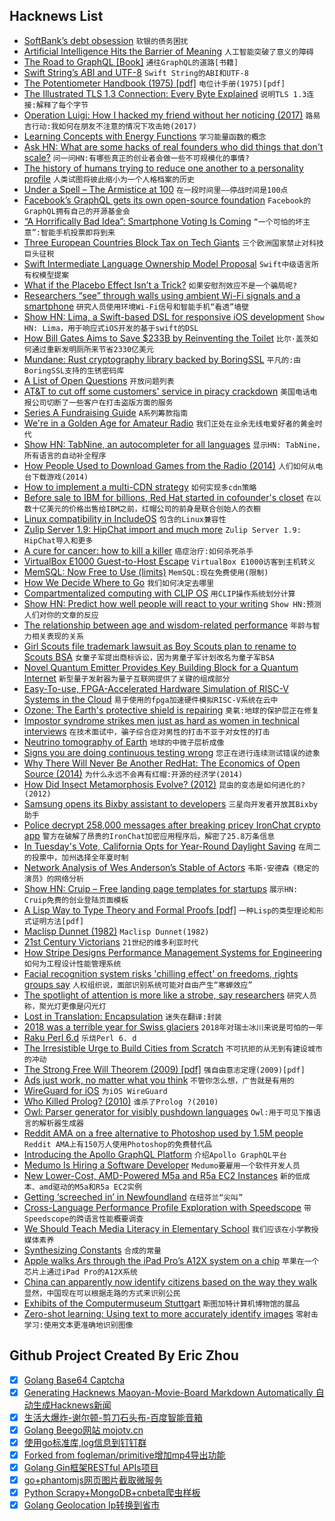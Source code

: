 ## Hacknews List


- [SoftBank’s debt obsession](https://techcrunch.com/2018/11/06/softbanks-debt-obsession/)  `软银的债务困扰`
- [Artificial Intelligence Hits the Barrier of Meaning](https://www.nytimes.com/2018/11/05/opinion/artificial-intelligence-machine-learning.html)  `人工智能突破了意义的障碍`
- [The Road to GraphQL [Book]](https://www.robinwieruch.de/the-road-to-graphql-book/)  `通往GraphQL的道路[书籍]`
- [Swift String’s ABI and UTF-8](https://forums.swift.org/t/string-s-abi-and-utf-8/17676)  `Swift String的ABI和UTF-8`
- [The Potentiometer Handbook (1975) [pdf]](https://www.bourns.com/docs/technical-documents/technical-library/corporate/OnlinePotentiometerHandbook.pdf)  `电位计手册(1975)[pdf]`
- [The Illustrated TLS 1.3 Connection: Every Byte Explained](https://tls13.ulfheim.net/)  `说明TLS 1.3连接:解释了每个字节`
- [Operation Luigi: How I hacked my friend without her noticing (2017)](https://mango.pdf.zone/operation-luigi-how-i-hacked-my-friend-without-her-noticing)  `路易吉行动:我如何在朋友不注意的情况下攻击她(2017)`
- [Learning Concepts with Energy Functions](https://blog.openai.com/learning-concepts-with-energy-functions/)  `学习能量函数的概念`
- [Ask HN: What are some hacks of real founders who did things that don&#39;t scale?](item?id=18400020)  `问一问HN:有哪些真正的创业者会做一些不可规模化的事情?`
- [The history of humans trying to reduce one another to a personality profile](https://www.laphamsquarterly.org/roundtable/meet-yourself)  `人类试图将彼此缩小为一个人格档案的历史`
- [Under a Spell – The Armistice at 100](https://unintendedconsequenc.es/under-a-spell/)  `在一段时间里——停战时间是100点`
- [Facebook’s GraphQL gets its own open-source foundation](https://techcrunch.com/2018/11/06/facebooks-graphql-gets-its-own-open-source-foundation/)  `Facebook的GraphQL拥有自己的开源基金会`
- [“A Horrifically Bad Idea”: Smartphone Voting Is Coming](https://www.vanityfair.com/news/2018/08/smartphone-voting-is-coming-just-in-time-for-midterms-voatz)  `“一个可怕的坏主意”:智能手机投票即将到来`
- [Three European Countries Block Tax on Tech Giants](https://www.bloomberg.com/news/articles/2018-11-06/french-push-for-eu-tech-tax-falters-as-italy-vows-to-go-it-alone)  `三个欧洲国家禁止对科技巨头征税`
- [Swift Intermediate Language Ownership Model Proposal](https://forums.swift.org/t/sil-ownership-model-proposal-refreshed/16872)  `Swift中级语言所有权模型提案`
- [What if the Placebo Effect Isn’t a Trick?](https://www.nytimes.com/2018/11/07/magazine/placebo-effect-medicine.html)  `如果安慰剂效应不是一个骗局呢?`
- [Researchers “see” through walls using ambient Wi-Fi signals and a smartphone](https://www.technologyreview.com/s/612375/using-wi-fi-to-see-behind-closed-doors-is-easier-than-anyone-thought/)  `研究人员使用环境Wi-Fi信号和智能手机“看透”墙壁`
- [Show HN: Lima, a Swift-based DSL for responsive iOS development](https://github.com/gk-brown/Lima)  `Show HN: Lima，用于响应式iOS开发的基于swift的DSL`
- [How Bill Gates Aims to Save $233B by Reinventing the Toilet](https://www.bloomberg.com/news/articles/2018-11-06/bill-gates-aims-to-save-233-billion-by-reinventing-the-toilet)  `比尔·盖茨如何通过重新发明厕所来节省2330亿美元`
- [Mundane: Rust cryptography library backed by BoringSSL](https://github.com/google/mundane)  `平凡的:由BoringSSL支持的生锈密码库`
- [A List of Open Questions](https://www.gwern.net/Notes#open-questions)  `开放问题列表`
- [AT&amp;T to cut off some customers&#39; service in piracy crackdown](https://www.axios.com/scoop-att-to-terminate-service-over-piracy-for-first-time-1541465187-749442e3-7b71-4cc7-a694-865779b6fb96.html)  `美国电话电报公司切断了一些客户在打击盗版方面的服务`
- [Series A Fundraising Guide](https://marathon.vc/blog/series-a-fundraising-guide)  `A系列筹款指南`
- [We&#39;re in a Golden Age for Amateur Radio](https://www.ke6mt.us/2018/05/hf-ham-radio-on-a-budget-qrp-labs-and-qrpguys/)  `我们正处在业余无线电爱好者的黄金时代`
- [Show HN: TabNine, an autocompleter for all languages](https://tabnine.com/)  `显示HN: TabNine，所有语言的自动补全程序`
- [How People Used to Download Games from the Radio (2014)](http://www.kotaku.co.uk/2014/10/13/people-used-download-games-radio)  `人们如何从电台下载游戏(2014)`
- [How to implement a multi-CDN strategy](https://blog.streamroot.io/how-to-implement-a-multi-cdn-strategy-everything-you-need-to-know/)  `如何实现多cdn策略`
- [Before sale to IBM for billions, Red Hat started in cofounder&#39;s closet](https://www.cnbc.com/2018/11/01/before-sale-to-ibm-for-billions-red-hat-started-in-cofounders-closet.html)  `在以数十亿美元的价格出售给IBM之前，红帽公司的前身是联合创始人的衣橱`
- [Linux compatibility in IncludeOS](https://www.includeos.org/blog/2018/musl.html)  `包含的Linux兼容性`
- [Zulip Server 1.9: HipChat import and much more](https://blog.zulip.org/2018/11/07/zulip-1-9-released/?n=1)  `Zulip Server 1.9: HipChat导入和更多`
- [A cure for cancer: how to kill a killer](https://www.theguardian.com/science/2018/nov/04/a-cure-for-cancer-how-to-kill-a-killer-revolutionary-immune-system-immunotherapy)  `癌症治疗:如何杀死杀手`
- [VirtualBox E1000 Guest-to-Host Escape](https://github.com/MorteNoir1/virtualbox_e1000_0day)  `VirtualBox E1000访客到主机转义`
- [MemSQL: Now Free to Use (limits)](https://www.memsql.com/blog/announcing-memsql-free-tier)  `MemSQL:现在免费使用(限制)`
- [How We Decide Where to Go](http://maxplanck.nautil.us/article/325/how-we-decide-where-to-go)  `我们如何决定去哪里`
- [Compartmentalized computing with CLIP OS](https://lwn.net/SubscriberLink/768819/39d9692ec9f1ae54/)  `用CLIP操作系统划分计算`
- [Show HN: Predict how well people will react to your writing](https://www.isittoasted.com/)  `Show HN:预测人们对你的文章的反应`
- [The relationship between age and wisdom-related performance](http://journals.sagepub.com/doi/abs/10.1080/016502599383739?journalCode=jbda)  `年龄与智力相关表现的关系`
- [Girl Scouts file trademark lawsuit as Boy Scouts plan to rename to Scouts BSA](https://www.reuters.com/article/us-boy-scouts-girl-scouts-lawsuit/girl-scouts-sues-boy-scouts-over-trademark-as-boys-welcome-girls-idUSKCN1NB2JN)  `女童子军提出商标诉讼，因为男童子军计划改名为童子军BSA`
- [Novel Quantum Emitter Provides Key Building Block for a Quantum Internet](https://spectrum.ieee.org/nanoclast/semiconductors/materials/novel-onchip-quantum-emitter-provides-key-building-block-for-a-quantum-internet)  `新型量子发射器为量子互联网提供了关键的组成部分`
- [Easy-To-use, FPGA-Accelerated Hardware Simulation of RISC-V Systems in the Cloud](https://fires.im/)  `易于使用的fpga加速硬件模拟RISC-V系统在云中`
- [Ozone: The Earth&#39;s protective shield is repairing](https://www.bbc.com/news/newsbeat-46107843)  `臭氧:地球的保护层正在修复`
- [Impostor syndrome strikes men just as hard as women in technical interviews](http://blog.interviewing.io/impostor-syndrome-strikes-men-just-as-hard-as-women-and-other-findings-from-thousands-of-technical-interviews/)  `在技术面试中，骗子综合症对男性的打击不亚于对女性的打击`
- [Neutrino tomography of Earth](https://www.nature.com/articles/s41567-018-0319-1)  `地球的中微子层析成像`
- [Signs you are doing continuous testing wrong](https://opensource.com/article/18/11/continuous-testing-wrong)  `您正在进行连续测试错误的迹象`
- [Why There Will Never Be Another RedHat: The Economics of Open Source (2014)](https://techcrunch.com/2014/02/13/please-dont-tell-me-you-want-to-be-the-next-red-hat/)  `为什么永远不会再有红帽:开源的经济学(2014)`
- [How Did Insect Metamorphosis Evolve? (2012)](https://www.scientificamerican.com/article/insect-metamorphosis-evolution/)  `昆虫的变态是如何进化的?(2012)`
- [Samsung opens its Bixby assistant to developers](https://techcrunch.com/2018/11/07/samsung-opens-its-bixby-assistant-to-developers/)  `三星向开发者开放其Bixby助手`
- [Police decrypt 258,000 messages after breaking pricey IronChat crypto app](https://arstechnica.com/information-technology/2018/11/police-decrypt-258000-messages-after-breaking-pricey-ironchat-crypto-app/)  `警方在破解了昂贵的IronChat加密应用程序后，解密了25.8万条信息`
- [In Tuesday&#39;s Vote, California Opts for Year-Round Daylight Saving](https://gizmodo.com/in-tuesdays-absolute-worst-vote-california-opts-for-yea-1830275687)  `在周二的投票中，加州选择全年夏时制`
- [Network Analysis of Wes Anderson’s Stable of Actors](https://dhintro18.commons.gc.cuny.edu/2018/11/06/ten-things-network-analysis-of-wes-andersons-stable-of-actors/)  `韦斯·安德森《稳定的演员》的网络分析`
- [Show HN: Cruip – Free landing page templates for startups](https://cruip.com/)  `展示HN: Cruip免费的创业登陆页面模板`
- [A Lisp Way to Type Theory and Formal Proofs [pdf]](https://www.european-lisp-symposium.org/static/2017/peschanski.pdf)  `一种Lisp的类型理论和形式证明方法[pdf]`
- [Maclisp Dunnet (1982)](https://github.com/Quogic/DunnetPredecessor)  `Maclisp Dunnet(1982)`
- [21st Century Victorians](https://jacobinmag.com/2016/10/victorian-values-fitness-organic-wealth-parenthood)  `21世纪的维多利亚时代`
- [How Stripe Designs Performance Management Systems for Engineering](https://blog.gitprime.com/designing-performance-management-systems/)  `如何为工程设计性能管理系统`
- [Facial recognition system risks &#39;chilling effect&#39; on freedoms, rights groups say](https://www.theguardian.com/world/2018/nov/07/facial-image-matching-system-risks-chilling-effect-on-freedoms-rights-groups-say)  `人权组织说，面部识别系统可能对自由产生“寒蝉效应”`
- [The spotlight of attention is more like a strobe, say researchers](https://www.princeton.edu/news/2018/08/22/spotlight-attention-more-strobe-say-researchers)  `研究人员称，聚光灯更像是闪光灯`
- [Lost in Translation: Encapsulation](https://dlang.org/blog/2018/11/06/lost-in-translation-encapsulation/)  `迷失在翻译:封装`
- [2018 was a terrible year for Swiss glaciers](https://www.atlasobscura.com/articles/european-glaciers-have-been-coming-and-going-for-tens-of-thousands-of-years-now-theyre-just-going)  `2018年对瑞士冰川来说是可怕的一年`
- [Raku Perl 6.d](https://marketing.perl6.org/id/1541379592/pdf_digital)  `乐烧Perl 6. d`
- [The Irresistible Urge to Build Cities from Scratch](https://www.bloomberg.com/news/features/2018-11-02/the-irresistible-urge-to-build-cities-from-scratch)  `不可抗拒的从无到有建设城市的冲动`
- [The Strong Free Will Theorem (2009) [pdf]](http://www.ams.org/notices/200902/rtx090200226p.pdf)  `强自由意志定理(2009)[pdf]`
- [Ads just work, no matter what you think](https://hackernoon.com/nobody-is-immune-to-ads-7142a4245c2c)  `不管你怎么想，广告就是有用的`
- [WireGuard for iOS](https://lists.zx2c4.com/pipermail/wireguard/2018-November/003526.html)  `为iOS WireGuard`
- [Who Killed Prolog? (2010)](https://vanemden.wordpress.com/2010/08/21/who-killed-prolog/)  `谁杀了Prolog ?(2010)`
- [Owl: Parser generator for visibly pushdown languages](https://github.com/ianh/owl#)  `Owl:用于可见下推语言的解析器生成器`
- [Reddit AMA on a free alternative to Photoshop used by 1.5M people](https://www.reddit.com/r/IAmA/comments/9urjmg/i_made_a_free_alternative_to_photoshop_that_is/)  `Reddit AMA上有150万人使用Photoshop的免费替代品`
- [Introducing the Apollo GraphQL Platform](https://blog.apollographql.com/introducing-the-apollo-graphql-platform-8ef34bb269e5)  `介绍Apollo GraphQL平台`
- [Medumo Is Hiring a Software Developer](https://angel.co/medumo/jobs/319563-full-stack-net-developer)  `Medumo要雇用一个软件开发人员`
- [New Lower-Cost, AMD-Powered M5a and R5a EC2 Instances](https://aws.amazon.com/blogs/aws/new-lower-cost-amd-powered-ec2-instances/)  `新的低成本、amd驱动的M5a和R5a EC2实例`
- [Getting ‘screeched in’ in Newfoundland](http://www.bbc.com/travel/story/20181105-a-strange-welcome-in-canada)  `在纽芬兰“尖叫”`
- [Cross-Language Performance Profile Exploration with Speedscope](https://hacks.mozilla.org/2018/11/cross-language-performance-profile-exploration-with-speedscope/)  `带Speedscope的跨语言性能概要调查`
- [We Should Teach Media Literacy in Elementary School](https://blogs.scientificamerican.com/observations/we-should-teach-media-literacy-in-elementary-school/)  `我们应该在小学教授媒体素养`
- [Synthesizing Constants](https://blog.regehr.org/archives/1636)  `合成的常量`
- [Apple walks Ars through the iPad Pro’s A12X system on a chip](https://arstechnica.com/gadgets/2018/11/apple-walks-ars-through-the-ipad-pros-a12x-system-on-a-chip/)  `苹果在一个芯片上通过iPad Pro的A12X系统`
- [China can apparently now identify citizens based on the way they walk](https://techcrunch.com/2018/11/07/china-can-apparently-now-identify-citizens-based-on-the-way-they-walk/)  `显然，中国现在可以根据走路的方式来识别公民`
- [Exhibits of the Computermuseum Stuttgart](http://computermuseum.informatik.uni-stuttgart.de/cm003_en.html)  `斯图加特计算机博物馆的展品`
- [Zero-shot learning: Using text to more accurately identify images](https://code.fb.com/ai-research/zero-shot-learning/)  `零射击学习:使用文本更准确地识别图像`

## Github Project Created By Eric Zhou

- [x] [Golang Base64 Captcha](https://github.com/mojocn/base64Captcha)
- [x] [Generating Hacknews Maoyan-Movie-Board Markdown Automatically 自动生成Hacknews新闻](https://github.com/dejavuzhou/md-genie)
- [x] [生活大爆炸-谢尔顿-剪刀石头布-百度智能音箱](https://github.com/mojocn/dueros-bang-game)
- [x] [Golang Beego网站 mojotv.cn](https://github.com/mojocn/www.mojotv.cn)
- [x] [使用go标准库,log信息到钉钉群](https://github.com/mojocn/dooger)
- [x] [Forked from fogleman/primitive增加mp4导出功能](https://github.com/mojocn/primitive)
- [x] [Golang Gin框架RESTful APIs项目](https://github.com/JJJJJJJerk/ezier-golang-web-api-framework)
- [x] [go+phantomjs网页图片截取微服务](https://github.com/mojocn/screen_shot)
- [x] [Python Scrapy+MongoDB+cnbeta爬虫样板](https://github.com/mojocn/scrapy_mongodb_boilerplate_cnbeta)
- [x] [Golang Geolocation Ip转换到省市](https://github.com/mojocn/ip2location)
